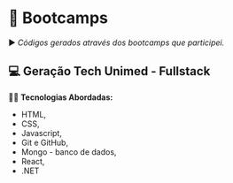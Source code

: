 # :book: Bootcamps
:arrow_forward: *Códigos gerados através dos bootcamps que participei.* 

## :computer: Geração Tech Unimed - Fullstack

:woman_technologist: **Tecnologias Abordadas:**

* HTML, 
* CSS, 
* Javascript, 
* Git e GitHub, 
* Mongo - banco de dados, 
* React, 
* .NET
